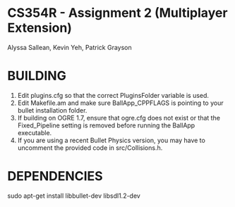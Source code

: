 CS354R - Assignment 2 (Multiplayer Extension)
======================================================
Alyssa Sallean, Kevin Yeh, Patrick Grayson

BUILDING
=================================
1. Edit plugins.cfg so that the correct PluginsFolder variable is used.
2. Edit Makefile.am and make sure BallApp_CPPFLAGS is pointing to your bullet installation folder.
3. If building on OGRE 1.7, ensure that ogre.cfg does not exist or that the Fixed_Pipeline setting is removed before running the BallApp executable.
4. If you are using a recent Bullet Physics version, you may have to uncomment the provided code in src/Collisions.h.

DEPENDENCIES
=================================
sudo apt-get install libbullet-dev libsdl1.2-dev